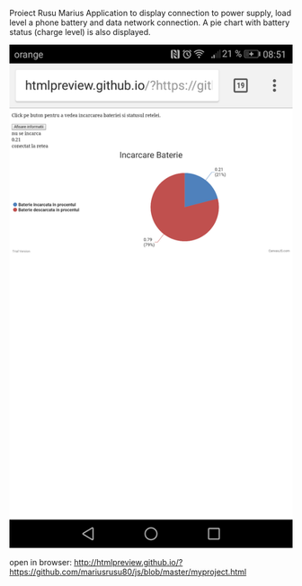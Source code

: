 Proiect Rusu Marius
Application to display connection to power supply, load level a
phone battery and data network connection.
A pie chart with battery status (charge level) is also displayed.

![alt text](https://github.com/mariusrusu80/js/blob/master/Application.png "Proiect Marius Rusu")

open in browser:
http://htmlpreview.github.io/?https://github.com/mariusrusu80/js/blob/master/myproject.html

